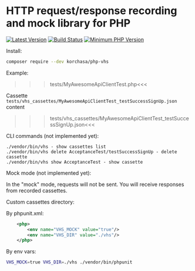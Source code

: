 # HTTP request/response recording and mock library for PHP

[![Latest Version](https://img.shields.io/packagist/v/korchasa/blueprint.svg?style=flat-square)](https://packagist.org/packages/korchasa/blueprint)
[![Build Status](https://travis-ci.org/korchasa/blueprint.svg?style=flat-square)](https://travis-ci.org/korchasa/blueprint)
[![Minimum PHP Version](https://img.shields.io/badge/php-%3E%3D%207.0-8892BF.svg?style=flat-square)](https://php.net/)

Install:
```bash
composer require --dev korchasa/php-vhs
```

Example:

>>>tests/MyAwesomeApiClientTest.php<<<

Cassette ``tests/vhs_cassettes/MyAwesomeApiClientTest_testSuccessSignUp.json`` content

>>>tests/vhs_cassettes/MyAwesomeApiClientTest_testSuccessSignUp.json<<<

CLI commands (not implemented yet):
```
./vendor/bin/vhs - show cassettes list
./vendor/bin/vhs delete AcceptanceTest/testSuccessSignUp - delete cassette
./vendor/bin/vhs show AcceptanceTest - show cassette
```

Mock mode (not implemented yet):

In the "mock" mode, requests will not be sent. You will receive responses from recorded cassettes. 

Custom cassettes directory:

By phpunit.xml:
```xml
    <php>
        <env name="VHS_MOCK" value="true"/>
        <env name="VHS_DIR" value="./vhs"/>        
    </php>
```

By env vars:
```bash
VHS_MOCK=true VHS_DIR=./vhs ./vendor/bin/phpunit 
```
